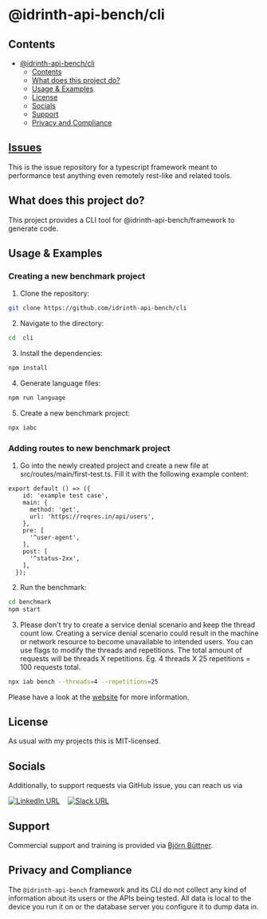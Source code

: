 # @idrinth-api-bench/cli


## Contents

- [@idrinth-api-bench/cli](#idrinthapi-bench-cli)
  - [Contents](#contents)
  - [What does this project do?](#what-does-this-project-do)
  - [Usage \& Examples](#usage--examples)
  - [License](#license)
  - [Socials](#socials)
  - [Support](#support)
  - [Privacy and Compliance](#privacy-and-compliance)

## [Issues](https://github.com/idrinth-api-bench/issues)

This is the issue repository for a typescript framework meant to performance test anything even remotely rest-like and related tools.

## What does this project do?

This project provides a CLI tool for @idrinth-api-bench/framework to generate code.

## Usage & Examples

### Creating a new benchmark project

1. Clone the repository:
```bash
git clone https://github.com/idrinth-api-bench/cli
```

2. Navigate to the directory:
```bash
cd  cli
```

3. Install the dependencies:
```bash
npm install
```

4. Generate language files:
```bash
npm run language
```

5. Create a new benchmark project: 
```bash
npx iabc
```

### Adding routes to new benchmark project

1. Go into the newly created project and create a new file at src/routes/main/first-test.ts. Fill it with the following example content:
```
export default () => ({
    id: 'example test case',
    main: {
      method: 'get',
      url: 'https://reqres.in/api/users',
    },
    pre: [
      '^user-agent',
    ],
    post: [
      '^status-2xx',
    ],
  });
```

2. Run the benchmark:
```bash
cd benchmark
npm start
```

3. Please don't try to create a service denial scenario and keep the thread count low. Creating a service denial scenario could result in the machine or network resource to become unavailable to intended users. You can use flags to modify the threads and repetitions. The total amount of requests will be threads X repetitions. Eg. 4 threads X 25 repetitions = 100 requests total. 
```bash
npx iab bench --threads=4 --repetitions=25
```

Please have a look at the [website](https://idrinth-api-ben.ch) for more
information.

## License

As usual with my projects this is MIT-licensed.

## Socials

Additionally, to support requests via GitHub issue, you can reach us via

[![LinkedIn URL](https://img.shields.io/badge/LinkedIn-0077B5?style=for-the-badge&logo=linkedin&logoColor=white)](https://www.linkedin.com/groups/9588634/)&nbsp;&nbsp;&nbsp;&nbsp;[![Slack URL](https://img.shields.io/badge/Slack-4A154B?style=for-the-badge&logo=slack&logoColor=white)](https://idrinth-api-bench.slack.com/join/shared_invite/zt-2f4zmw2sz-c3etHzCFq3LtZpkR15xXMA#/shared-invite/email)

## Support

Commercial support and training is provided via
[Björn Büttner](https://bjoern-buettner.me).

## Privacy and Compliance

The `@idrinth-api-bench` framework and its CLI do not collect any kind of
information about its users or the APIs being tested. All data is local to
the device you run it on or the database server you configure it to dump data
in.
